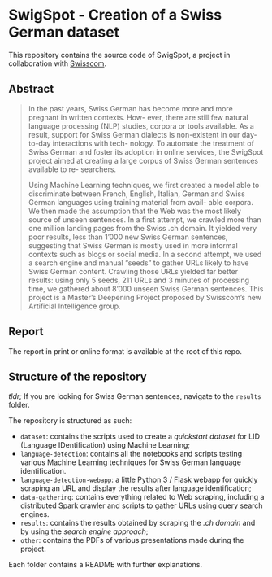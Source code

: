 # SwigSpot - Creation of a Swiss German dataset

This repository contains the source code of SwigSpot, a project in collaboration with [Swisscom](swisscom.ch). 

## Abstract

> In the past years, Swiss German has become more and more pregnant in written contexts. How- ever, there are still few natural language processing (NLP) studies, corpora or tools available. As a result, support for Swiss German dialects is non-existent in our day-to-day interactions with tech- nology. To automate the treatment of Swiss German and foster its adoption in online services, the SwigSpot project aimed at creating a large corpus of Swiss German sentences available to re- searchers.
>
> Using Machine Learning techniques, we first created a model able to discriminate between French, English, Italian, German and Swiss German languages using training material from avail- able corpora. We then made the assumption that the Web was the most likely source of unseen sentences. In a first attempt, we crawled more than one million landing pages from the Swiss .ch domain. It yielded very poor results, less than 1’000 new Swiss German sentences, suggesting that Swiss German is mostly used in more informal contexts such as blogs or social media. In a second attempt, we used a search engine and manual “seeds” to gather URLs likely to have Swiss German content. Crawling those URLs yielded far better results: using only 5 seeds, 211 URLs and 3 minutes of processing time, we gathered about 8’000 unseen Swiss German sentences.
This project is a Master’s Deepening Project proposed by Swisscom’s new Artificial Intelligence group.

## Report

The report in print or online format is available at the root of this repo.

<!-- The report in print or online format is available [here](https://gitlab.com/LucyLinder/schwyzertuutsch-report/-/jobs/73385224/artifacts/browse). -->

## Structure of the repository

_tldr;_ If you are looking for Swiss German sentences, navigate to the `results` folder.

The repository is structured as such:

* `dataset`: contains the scripts used to create a _quickstart dataset_ for LID (Language IDentification) using Machine Learning;
* `language-detection`: contains all the notebooks and scripts testing various Machine Learning techniques for Swiss German language identification.
* `language-detection-webapp`: a little Python 3 / Flask webapp for quickly scraping an URL and display the results after language identification;
* `data-gathering`: contains everything related to Web scraping, including a distributed Spark crawler and scripts to gather URLs using query search engines.
* `results`: contains the results obtained by scraping the _.ch domain_ and by using the _search engine approach_;
* `other`: contains the PDFs of various presentations made during the project.

Each folder contains a README with further explanations.
